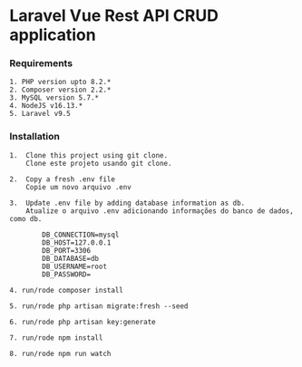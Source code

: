 # Laravel Vue Rest API CRUD application  

### Requirements

    1. PHP version upto 8.2.*    
    2. Composer version 2.2.*   
    3. MySQL version 5.7.* 
    4. NodeJS v16.13.* 
    5. Laravel v9.5

### Installation

    1.  Clone this project using git clone. 
        Clone este projeto usando git clone.

    2.  Copy a fresh .env file
        Copie um novo arquivo .env

    3.  Update .env file by adding database information as db. 
        Atualize o arquivo .env adicionando informações do banco de dados, como db. 

            DB_CONNECTION=mysql
            DB_HOST=127.0.0.1
            DB_PORT=3306
            DB_DATABASE=db
            DB_USERNAME=root
            DB_PASSWORD=
            
    4. run/rode composer install 

    5. run/rode php artisan migrate:fresh --seed
    
    6. run/rode php artisan key:generate

    7. run/rode npm install 
       
    8. run/rode npm run watch 